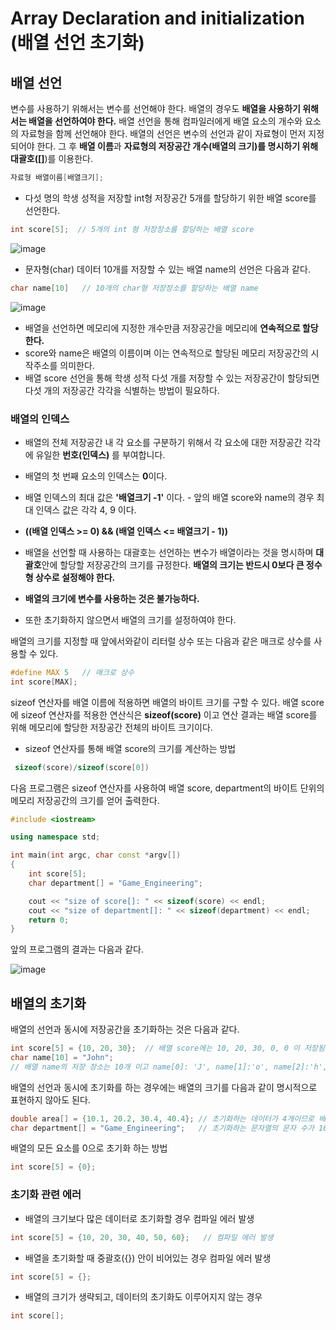 # Array Declaration and initialization (배열 선언  초기화)

## 배열 선언

변수를 사용하기 위해서는 변수를 선언해야 한다. 배열의 경우도 **배열을 사용하기 위해서는 배열을 선언하여야 한다.** 
배열 선언을 통해 컴파일러에게 배열 요소의 개수와 요소의 자료형을 함께 선언해야 한다. 
배열의 선언은 변수의 선언과 같이 자료형이 먼저 지정되어야 한다. 그 후 **배열 이름**과 **자료형의 저장공간 개수(배열의 크기)**를
명시하기 위해 대괄호(**[]**)를 이용한다.

```C++
자료형 배열이름[배열크기];
 ```

* 다섯 명의 학생 성적을 저장할 int형 저장공간 5개를 할당하기 위한 배열 score를 선언한다. 

```C++
int score[5];  // 5개의 int 형 저장장소를 할당하는 배열 score
```

![image](./images/score_array.png)    

* 문자형(char) 데이터 10개를 저장할 수 있는 배열 name의 선언은 다음과 같다.

```C++
char name[10]   // 10개의 char형 저장장소를 할당하는 배열 name
```

![image](./images/name_array.png) 


* 배열을 선언하면 메모리에 지정한 개수만큼 저장공간을 메모리에 **연속적으로 할당한다.** 
* score와 name은 배열의 이름이며 이는 연속적으로 할당된 메모리 저장공간의 시작주소를 의미한다.
* 배열 score 선언을 통해 학생 성적 다섯 개를 저장할 수 있는 저장공간이 할당되면 다섯 개의 저장공간 각각을 식별하는 방법이 필요하다.

### 배열의 인덱스

* 배열의 전체 저장공간 내 각 요소를 구분하기 위해서 각 요소에 대한 저장공간 각각에 유일한 **번호(인덱스)** 를 부여합니다. 
* 배열의 첫 번째 요소의 인덱스는 **0**이다.   
* 배열 인덱스의 최대 값은 **'배열크기 -1'** 이다. - 앞의 배열 score와 name의 경우 최대 인덱스 값은 각각 4, 9 이다.
* **((배열 인덱스 >= 0) && (배열 인덱스 <= 배열크기 - 1))** 

* 배열을 선언할 때 사용하는 대괄호는 선언하는 변수가 배열이라는 것을 명시하며 **대괄호**안에 할당할 저장공간의 크기를 규정한다. 
**배열의 크기는 반드시 0보다 큰 정수형 상수로 설정해야 한다.**
* **배열의 크기에 변수를 사용하는 것은 불가능하다.** 
* 또한 초기화하지 않으면서 배열의 크기를 설정하여야 한다. 

배열의 크기를 지정할 때 앞에서와같이 리터럴 상수 또는 다음과 같은 매크로 상수를 사용할 수 있다. 

```C++
#define MAX 5   // 매크로 상수
int score[MAX];
```

sizeof 연산자를 배열 이름에 적용하면 배열의 바이트 크기를 구할 수 있다. 
배열 score에 sizeof 연산자를 적용한 연산식은 **sizeof(score)** 이고 연산 결과는 배열 score를 위해 메모리에 할당한 저장공간 전체의 바이트 크기이다. 

* sizeof 연산자를 통해 배열 score의 크기를 계산하는 방법

```C++
 sizeof(score)/sizeof(score[0])
```

다음 프로그램은 sizeof 연산자를 사용하여 배열 score, department의 바이트 단위의 메모리 저장공간의 크기를 얻어 출력한다. 

```C++
#include <iostream>

using namespace std;

int main(int argc, char const *argv[])
{
	int score[5];
	char department[] = "Game_Engineering";

	cout << "size of score[]: " << sizeof(score) << endl;
	cout << "size of department[]: " << sizeof(department) << endl;
	return 0;
}
```
앞의 프로그램의 결과는 다음과 같다. 

![image](./images/sizeofArray_result.png)

##  배열의 초기화

배열의 선언과 동시에 저장공간을 초기화하는 것은 다음과 같다.
```C++
int score[5] = {10, 20, 30};  // 배열 score에는 10, 20, 30, 0, 0 이 저장됨 
char name[10] = "John";       
// 배열 name의 저장 장소는 10개 이고 name[0]: 'J', name[1]:'o', name[2]:'h', name[3]:'n', name[4]:'\0'
```

배열의 선언과 동시에 초기화를 하는 경우에는 배열의 크기를 다음과 같이 명시적으로 표현하지 않아도 된다.

```C++
double area[] = {10.1, 20.2, 30.4, 40.4}; // 초기화하는 데이터가 4개이므로 배열 area의 크기는 4 임
char department[] = "Game_Engineering";   // 초기화하는 문자열의 문자 수가 16개이고 문자열을 저장하므로 배열 department의 크기는 17 임
```

배열의 모든 요소를 0으로 초기화 하는 방법

```C++
int score[5] = {0};
```

### 초기화 관련 에러 

* 배열의 크기보다 많은 데이터로 초기화할 경우 컴파일 에러 발생 

```C++
int score[5] = {10, 20, 30, 40, 50, 60};   // 컴파일 에러 발생
```

* 배열을 초기화할 때 중괄호({}) 안이 비어있는 경우 컴파일 에러 발생

```C++
int score[5] = {};
```

* 배열의 크기가 생략되고, 데이터의 초기화도 이루어지지 않는 경우

```C++
int score[];
```


